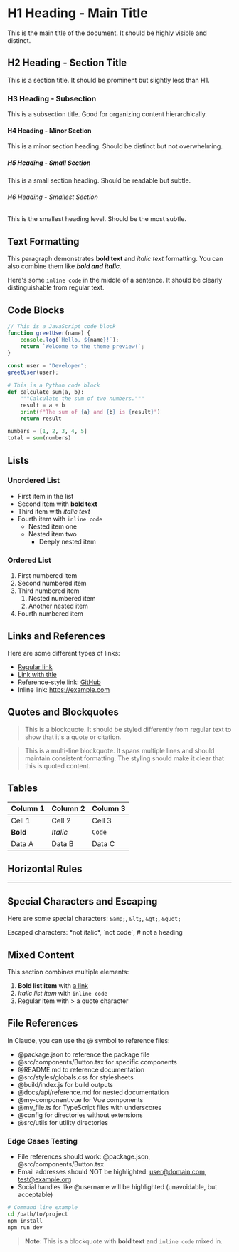 # H1 Heading - Main Title
This is the main title of the document. It should be highly visible and distinct.

## H2 Heading - Section Title
This is a section title. It should be prominent but slightly less than H1.

### H3 Heading - Subsection
This is a subsection title. Good for organizing content hierarchically.

#### H4 Heading - Minor Section
This is a minor section heading. Should be distinct but not overwhelming.

##### H5 Heading - Small Section
This is a small section heading. Should be readable but subtle.

###### H6 Heading - Smallest Section
This is the smallest heading level. Should be the most subtle.

## Text Formatting

This paragraph demonstrates **bold text** and *italic text* formatting. You can also combine them like ***bold and italic***.

Here's some `inline code` in the middle of a sentence. It should be clearly distinguishable from regular text.

## Code Blocks

```javascript
// This is a JavaScript code block
function greetUser(name) {
    console.log(`Hello, ${name}!`);
    return `Welcome to the theme preview!`;
}

const user = "Developer";
greetUser(user);
```

```python
# This is a Python code block
def calculate_sum(a, b):
    """Calculate the sum of two numbers."""
    result = a + b
    print(f"The sum of {a} and {b} is {result}")
    return result

numbers = [1, 2, 3, 4, 5]
total = sum(numbers)
```

## Lists

### Unordered List
- First item in the list
- Second item with **bold text**
- Third item with *italic text*
- Fourth item with `inline code`
  - Nested item one
  - Nested item two
    - Deeply nested item

### Ordered List
1. First numbered item
2. Second numbered item
3. Third numbered item
   1. Nested numbered item
   2. Another nested item
4. Fourth numbered item

## Links and References

Here are some different types of links:
- [Regular link](https://example.com)
- [Link with title](https://example.com "Example Website")
- Reference-style link: [GitHub][github-ref]
- Inline link: <https://example.com>

[github-ref]: https://github.com

## Quotes and Blockquotes

> This is a blockquote. It should be styled differently from regular text to show that it's a quote or citation.

> This is a multi-line blockquote.
> It spans multiple lines and should maintain consistent formatting.
> The styling should make it clear that this is quoted content.

## Tables

| Column 1 | Column 2 | Column 3 |
|----------|----------|----------|
| Cell 1   | Cell 2   | Cell 3   |
| **Bold** | *Italic* | `Code`   |
| Data A   | Data B   | Data C   |

## Horizontal Rules

---

## Special Characters and Escaping

Here are some special characters: `&amp;`, `&lt;`, `&gt;`, `&quot;`

Escaped characters: \*not italic\*, \`not code\`, \# not a heading

## Mixed Content

This section combines multiple elements:

1. **Bold list item** with [a link](https://example.com)
2. *Italic list item* with `inline code`
3. Regular item with > a quote character

## File References

In Claude, you can use the @ symbol to reference files:
- @package.json to reference the package file
- @src/components/Button.tsx for specific components
- @README.md to reference documentation
- @src/styles/globals.css for stylesheets
- @build/index.js for build outputs
- @docs/api/reference.md for nested documentation
- @my-component.vue for Vue components
- @my_file.ts for TypeScript files with underscores
- @config for directories without extensions
- @src/utils for utility directories

### Edge Cases Testing
- File references should work: @package.json, @src/components/Button.tsx
- Email addresses should NOT be highlighted: user@domain.com, test@example.org
- Social handles like @username will be highlighted (unavoidable, but acceptable)

```bash
# Command line example
cd /path/to/project
npm install
npm run dev
```

> **Note:** This is a blockquote with **bold text** and `inline code` mixed in.